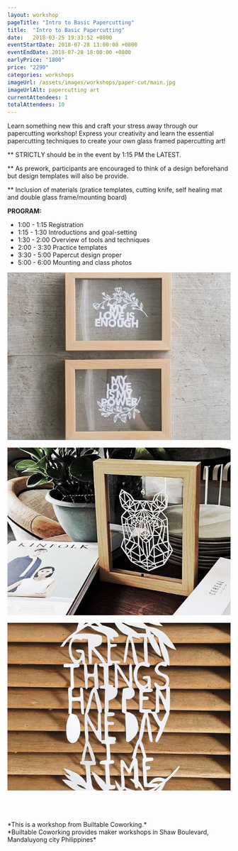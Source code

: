 ```yaml
---
layout: workshop
pageTitle: "Intro to Basic Papercutting"
title:  "Intro to Basic Papercutting"
date:   2018-03-25 19:33:52 +0800
eventStartDate: 2018-07-28 13:00:00 +0800
eventEndDate: 2018-07-28 18:00:00 +0800
earlyPrice: "1800"
price: "2290"
categories: workshops
imageUrl: /assets/images/workshops/paper-cut/main.jpg
imageUrlAlt: papercutting art
currentAttendees: 1
totalAttendees: 10
---
```

Learn something new this  and craft your stress away through our papercutting workshop! Express your creativity and learn the essential papercutting techniques to create your own glass framed papercutting art!


** STRICTLY should be in the event by 1:15 PM the LATEST.

** As prework, participants are encouraged to think of a design beforehand but design templates will also be provide.

** Inclusion of materials (pratice templates, cutting knife, self healing mat and double glass frame/mounting board)

**PROGRAM:**

- 1:00 - 1:15 Registration
- 1:15 - 1:30 Introductions and goal-setting
- 1:30 - 2:00 Overview of tools and techniques
- 2:00 - 3:30 Practice templates
- 3:30 - 5:00 Papercut design proper
- 5:00 - 6:00 Mounting and class photos

![alt text](/assets/images/workshops/paper-cut/sample-work-1.jpg "Papercut Picture Frame")

![alt text](/assets/images/workshops/paper-cut/sample-work.jpg "Papercut in a wooden frame")

![alt text](/assets/images/workshops/paper-cut/sample-work-3.jpg "Papercut in a wooden background")

<br>
<br>
<br>
*This is a  workshop from Builtable Coworking.*
<br>
*Builtable Coworking provides maker workshops in Shaw Boulevard, Mandaluyong city Philippines* 